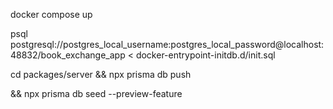 docker compose up

psql postgresql://postgres_local_username:postgres_local_password@localhost:48832/book_exchange_app < docker-entrypoint-initdb.d/init.sql

cd packages/server && npx prisma db push 

&& npx prisma db seed --preview-feature